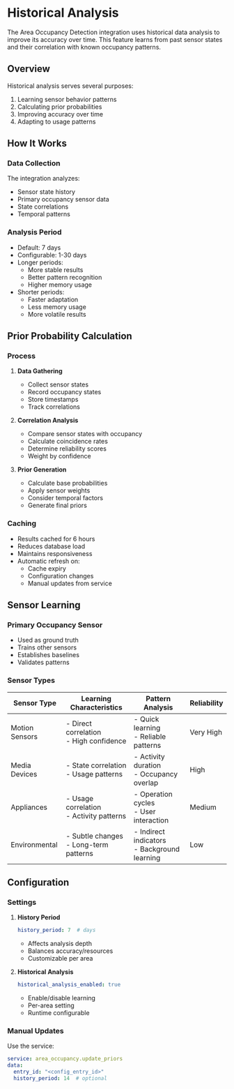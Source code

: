 # Historical Analysis

The Area Occupancy Detection integration uses historical data analysis to improve its accuracy over time. This feature learns from past sensor states and their correlation with known occupancy patterns.

## Overview

Historical analysis serves several purposes:

1. Learning sensor behavior patterns
2. Calculating prior probabilities
3. Improving accuracy over time
4. Adapting to usage patterns

## How It Works

### Data Collection

The integration analyzes:
- Sensor state history
- Primary occupancy sensor data
- State correlations
- Temporal patterns

### Analysis Period

- Default: 7 days
- Configurable: 1-30 days
- Longer periods:
    - More stable results
    - Better pattern recognition
    - Higher memory usage
- Shorter periods:
    - Faster adaptation
    - Less memory usage
    - More volatile results

## Prior Probability Calculation

### Process

1. **Data Gathering**

      - Collect sensor states
      - Record occupancy states
      - Store timestamps
      - Track correlations

2. **Correlation Analysis**

      - Compare sensor states with occupancy
      - Calculate coincidence rates
      - Determine reliability scores
      - Weight by confidence

3. **Prior Generation**

      - Calculate base probabilities
      - Apply sensor weights
      - Consider temporal factors
      - Generate final priors

### Caching

- Results cached for 6 hours
- Reduces database load
- Maintains responsiveness
- Automatic refresh on:
    - Cache expiry
    - Configuration changes
    - Manual updates from service

## Sensor Learning

### Primary Occupancy Sensor

- Used as ground truth
- Trains other sensors
- Establishes baselines
- Validates patterns

### Sensor Types

| Sensor Type    | Learning Characteristics                   | Pattern Analysis                               | Reliability |
| -------------- | ------------------------------------------ | ---------------------------------------------- | ----------- |
| Motion Sensors | - Direct correlation<br>- High confidence  | - Quick learning<br>- Reliable patterns        | Very High   |
| Media Devices  | - State correlation<br>- Usage patterns    | - Activity duration<br>- Occupancy overlap     | High        |
| Appliances     | - Usage correlation<br>- Activity patterns | - Operation cycles<br>- User interaction       | Medium      |
| Environmental  | - Subtle changes<br>- Long-term patterns   | - Indirect indicators<br>- Background learning | Low         |

## Configuration

### Settings

1. **History Period**
   ```yaml
   history_period: 7  # days
   ```
      - Affects analysis depth
      - Balances accuracy/resources
      - Customizable per area

2. **Historical Analysis**
   ```yaml
   historical_analysis_enabled: true
   ```
      - Enable/disable learning
      - Per-area setting
      - Runtime configurable

### Manual Updates

Use the service:
```yaml
service: area_occupancy.update_priors
data:
  entry_id: "<config_entry_id>"
  history_period: 14  # optional
```

